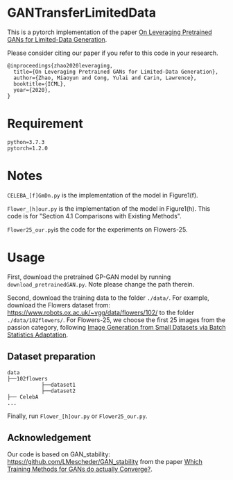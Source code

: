 # GANTransferLimitedData
This is a pytorch implementation of the paper [On Leveraging Pretrained GANs for Limited-Data Generation](https://arxiv.org/pdf/2002.11810.pdf).

Please consider citing our paper if you refer to this code in your research.
```
@inproceedings{zhao2020leveraging,
  title={On Leveraging Pretrained GANs for Limited-Data Generation},
  author={Zhao, Miaoyun and Cong, Yulai and Carin, Lawrence},
  booktitle={ICML},
  year={2020},
}
```

# Requirement
```
python=3.7.3
pytorch=1.2.0
```

# Notes
`CELEBA_[f]GmDn.py` is the implementation of the model in Figure1(f).

`Flower_[h]our.py` is the implementation of the model in Figure1(h). This code is for "Section 4.1 Comparisons with Existing Methods".

`Flower25_our.py`is the code for the experiments on Flowers-25.

# Usage

First, download the pretrained GP-GAN model by running `download_pretrainedGAN.py`. Note please change the path therein.

Second, download the training data to the folder `./data/`. For example, download the Flowers dataset from: https://www.robots.ox.ac.uk/~vgg/data/flowers/102/ to the folder `./data/102flowers/`.
For Flowers-25, we choose the first 25 images from the passion category, following [Image Generation from Small Datasets via Batch Statistics Adaptation](https://arxiv.org/abs/1904.01774).

## Dataset preparation
```angular2
data
├──102flowers
           ├──dataset1
           ├──dataset2
├── CelebA
...
```

Finally, run `Flower_[h]our.py` or  `Flower25_our.py`.

## Acknowledgement
Our code is based on GAN_stability: https://github.com/LMescheder/GAN_stability from the paper [Which Training Methods for GANs do actually Converge?](https://avg.is.tuebingen.mpg.de/publications/meschedericml2018).

